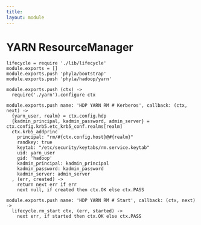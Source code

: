 ```yaml
---
title: 
layout: module
---
```


# YARN ResourceManager

    lifecycle = require './lib/lifecycle'
    module.exports = []
    module.exports.push 'phyla/bootstrap'
    module.exports.push 'phyla/hadoop/yarn'

    module.exports.push (ctx) ->
      require('./yarn').configure ctx

    module.exports.push name: 'HDP YARN RM # Kerberos', callback: (ctx, next) ->
      {yarn_user, realm} = ctx.config.hdp
      {kadmin_principal, kadmin_password, admin_server} = ctx.config.krb5.etc_krb5_conf.realms[realm]
      ctx.krb5_addprinc 
        principal: "rm/#{ctx.config.host}@#{realm}"
        randkey: true
        keytab: "/etc/security/keytabs/rm.service.keytab"
        uid: yarn_user
        gid: 'hadoop'
        kadmin_principal: kadmin_principal
        kadmin_password: kadmin_password
        kadmin_server: admin_server
      , (err, created) ->
        return next err if err
        next null, if created then ctx.OK else ctx.PASS

    module.exports.push name: 'HDP YARN RM # Start', callback: (ctx, next) ->
      lifecycle.rm_start ctx, (err, started) ->
        next err, if started then ctx.OK else ctx.PASS